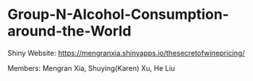 # Group-N-Alcohol-Consumption-around-the-World
Shiny Website: https://mengranxia.shinyapps.io/thesecretofwinepricing/

Members: Mengran Xia, Shuying(Karen) Xu, He Liu
